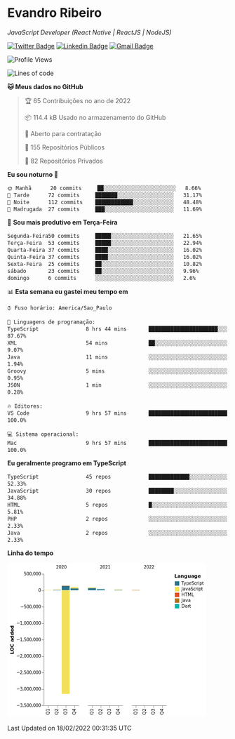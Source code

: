 # Evandro **Ribeiro**

*JavaScript Developer (React Native | ReactJS | NodeJS)*

[![Twitter Badge](https://img.shields.io/badge/-@ribeiroevandro-201B2D?style=flat-square&labelColor=201B2D&logo=twitter&logoColor=white&link=https://twitter.com/ribeiroevandro)](https://twitter.com/ribeiroevandro) 
[![Linkedin Badge](https://img.shields.io/badge/-Evandro%20Ribeiro-201B2D?style=flat-square&logo=Linkedin&logoColor=white&link=https://www.linkedin.com/in/ribeiroevandro)](https://www.linkedin.com/in/ribeiroevandro) 
[![Gmail Badge](https://img.shields.io/badge/-oi@ribeiroevandro.com.br-201B2D?style=flat-square&logo=Gmail&logoColor=white&link=mailto:oi@ribeiroevandro.com.br)](mailto:oi@ribeiroevandro.com.br)


<!--START_SECTION:waka-->
![Profile Views](http://img.shields.io/badge/Visualizac%C3%B5es%20do%20perfil-20-blue)

![Lines of code](https://img.shields.io/badge/Desde%20o%20Hello%20World%20eu%20escrevi--3%20Million%20linhas%20de%20c%C3%B3digo-blue)

**🐱 Meus dados no GitHub** 

> 🏆 65 Contribuições no ano de 2022
 > 
> 📦 114.4 kB Usado no armazenamento do GitHub 
 > 
> 💼 Aberto para contratação
 > 
> 📜 155 Repositórios Públicos 
 > 
> 🔑 82 Repositórios Privados  
 > 
**Eu sou noturno 🦉** 

```text
🌞 Manhã      20 commits     ██░░░░░░░░░░░░░░░░░░░░░░░   8.66% 
🌆 Tarde      72 commits     ███████░░░░░░░░░░░░░░░░░░   31.17% 
🌃 Noite      112 commits    ████████████░░░░░░░░░░░░░   48.48% 
🌙 Madrugada  27 commits     ███░░░░░░░░░░░░░░░░░░░░░░   11.69%

```
📅 **Sou mais produtivo em Terça-Feira** 

```text
Segunda-Feira50 commits     █████░░░░░░░░░░░░░░░░░░░░   21.65% 
Terça-Feira  53 commits     █████░░░░░░░░░░░░░░░░░░░░   22.94% 
Quarta-Feira 37 commits     ████░░░░░░░░░░░░░░░░░░░░░   16.02% 
Quinta-Feira 37 commits     ████░░░░░░░░░░░░░░░░░░░░░   16.02% 
Sexta-Feira  25 commits     ██░░░░░░░░░░░░░░░░░░░░░░░   10.82% 
sábado       23 commits     ██░░░░░░░░░░░░░░░░░░░░░░░   9.96% 
domingo      6 commits      ░░░░░░░░░░░░░░░░░░░░░░░░░   2.6%

```


📊 **Esta semana eu gastei meu tempo em** 

```text
⌚︎ Fuso horário: America/Sao_Paulo

💬 Linguagens de programação: 
TypeScript               8 hrs 44 mins       ██████████████████████░░░   87.67% 
XML                      54 mins             ██░░░░░░░░░░░░░░░░░░░░░░░   9.07% 
Java                     11 mins             ░░░░░░░░░░░░░░░░░░░░░░░░░   1.94% 
Groovy                   5 mins              ░░░░░░░░░░░░░░░░░░░░░░░░░   0.95% 
JSON                     1 min               ░░░░░░░░░░░░░░░░░░░░░░░░░   0.28%

🔥 Editores: 
VS Code                  9 hrs 57 mins       █████████████████████████   100.0%

💻 Sistema operacional: 
Mac                      9 hrs 57 mins       █████████████████████████   100.0%

```

**Eu geralmente programo em TypeScript** 

```text
TypeScript               45 repos            █████████████░░░░░░░░░░░░   52.33% 
JavaScript               30 repos            ████████░░░░░░░░░░░░░░░░░   34.88% 
HTML                     5 repos             █░░░░░░░░░░░░░░░░░░░░░░░░   5.81% 
PHP                      2 repos             ░░░░░░░░░░░░░░░░░░░░░░░░░   2.33% 
Java                     2 repos             ░░░░░░░░░░░░░░░░░░░░░░░░░   2.33%

```


**Linha do tempo**

![Chart not found](https://raw.githubusercontent.com/ribeiroevandro/ribeiroevandro/master/charts/bar_graph.png) 


 Last Updated on 18/02/2022 00:31:35 UTC
<!--END_SECTION:waka-->
